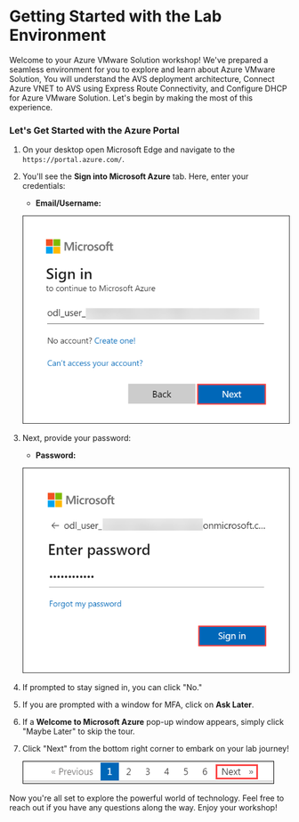 # **Getting Started with the Lab Environment**

Welcome to your Azure VMware Solution workshop! We've prepared a seamless environment for you to explore and learn about Azure VMware Solution, You will understand the AVS deployment architecture, Connect Azure VNET to AVS using Express Route Connectivity, and Configure DHCP for Azure VMware Solution. Let's begin by making the most of this experience.

### **Let's Get Started with the Azure Portal**
 
1. On your desktop open Microsoft Edge and navigate to the `https://portal.azure.com/`.
 
2. You'll see the **Sign into Microsoft Azure** tab. Here, enter your credentials:
 
   - **Email/Username:** <inject key="AzureAdUserEmail"></inject>
 
    ![Enter Your Username](../Images/gH.png)
 
3. Next, provide your password:
 
   - **Password:** <inject key="AzureAdUserPassword"></inject>
 
   ![Enter Your Password](../Images/gI.png)
 
4. If prompted to stay signed in, you can click "No."

5. If you are prompted with a window for MFA, click on **Ask Later**.

6. If a **Welcome to Microsoft Azure** pop-up window appears, simply click "Maybe Later" to skip the tour.
 
7. Click "Next" from the bottom right corner to embark on your lab journey!
 
     ![Start Your Azure Journey](../Images/gJ.png)
 
Now you're all set to explore the powerful world of technology. Feel free to reach out if you have any questions along the way. Enjoy your workshop!

